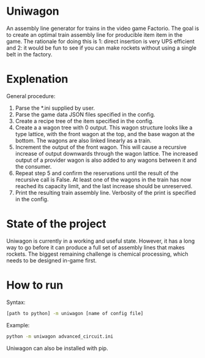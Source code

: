 # Uniwagon #

An assembly line generator for trains in the video game Factorio. The goal is to create an optimal train assembly line for producible item item in the game.  The rationale for doing this is 1: direct insertion is very UPS efficient and 2: it would be fun to see if you can make rockets without using a single belt in the factory. 

# Explenation #

General procedure:
1. Parse the *.ini supplied by user.
2. Parse the game data JSON files specified in the config.
3. Create a recipe tree of the item specified in the config.
4. Create a a wagon tree with 0 output. This wagon structure looks like a type lattice, with the front wagon at the top, and the base wagon at the bottom. The wagons are also linked linearly as a train.
5. Increment the output of the front wagon. This will cause a recursive increase of output downwards through the wagon lattice. The increased output of a provider wagon is also added to any wagons between it and the consumer. 
6. Repeat step 5 and confirm the reservations until the result of the recursive call is False. At least one of the wagons in the train has now reached its capacity limit, and the last increase should be unreserved. 
7. Print the resulting train assembly line. Verbosity of the print is specified in the config.

# State of the project #

Uniwagon is currently in a working and useful state. However, it has a long way to go before it can produce a full set of assembly lines that makes rockets. The biggest remaining challenge is chemical processing, which needs to be designed in-game first. 

# How to run #

Syntax:
~~~sh
[path to python] -m uniwagon [name of config file]
~~~

Example:
~~~sh
python -m uniwagon advanced_circuit.ini
~~~

Uniwagon can also be installed with pip.